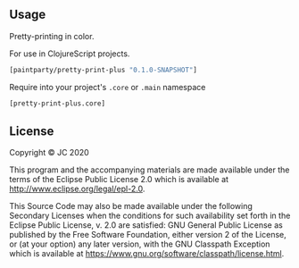 ## Usage
Pretty-printing in color.

For use in ClojureScript projects.

```Clojure
[paintparty/pretty-print-plus "0.1.0-SNAPSHOT"]
```

Require into your project's `.core` or `.main` namespace

```Clojure
[pretty-print-plus.core]
```

## License

Copyright © JC 2020

This program and the accompanying materials are made available under the
terms of the Eclipse Public License 2.0 which is available at
http://www.eclipse.org/legal/epl-2.0.

This Source Code may also be made available under the following Secondary
Licenses when the conditions for such availability set forth in the Eclipse
Public License, v. 2.0 are satisfied: GNU General Public License as published by
the Free Software Foundation, either version 2 of the License, or (at your
option) any later version, with the GNU Classpath Exception which is available
at https://www.gnu.org/software/classpath/license.html.
